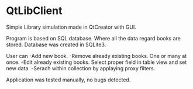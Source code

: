 # QtLibClient

Simple Library simulation made in QtCreator with GUI.

Program is based on SQL database. Where all the data regard books are stored. Database was created in SQLite3.

User can 
  -Add new book.
  -Remove already existing books. One or many at once.
  -Edit already existing books. Select proper field in table view and set new data.
  -Serach within collection by applaying proxy filters.
  
Application was tested manually, no bugs detected.   

